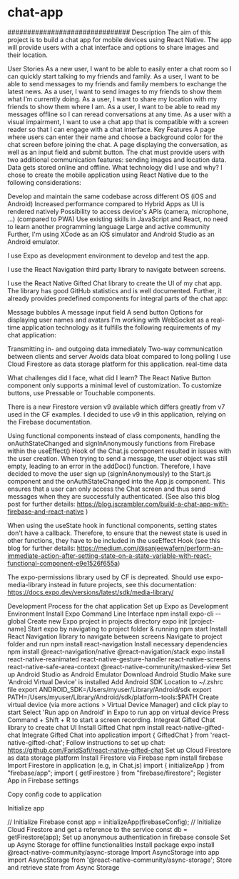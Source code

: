 # chat-app
############################### 
Description
The aim of this project is to build a chat app for mobile devices using React Native. The app will provide users with a chat interface and options to share images and their location.

User Stories
As a new user, I want to be able to easily enter a chat room so I can quickly start talking to my friends and family.
As a user, I want to be able to send messages to my friends and family members to exchange the latest news.
As a user, I want to send images to my friends to show them what I’m currently doing.
As a user, I want to share my location with my friends to show them where I am.
As a user, I want to be able to read my messages offline so I can reread conversations at any time.
As a user with a visual impairment, I want to use a chat app that is compatible with a screen reader so that I can engage with a chat interface.
Key Features
A page where users can enter their name and choose a background color for the chat screen before joining the chat.
A page displaying the conversation, as well as an input field and submit button.
The chat must provide users with two additional communication features: sending images and location data.
Data gets stored online and offline.
What technology did I use and why?
I chose to create the mobile application using React Native due to the following considerations:

Develop and maintain the same codebase across different OS (iOS and Android)
Increased performance compared to Hybrid Apps as UI is rendered natively
Possibility to access device's APIs (camera, microphone, ...) (compared to PWA)
Use existing skills in JavaScript and React, no need to learn another programming language
Large and active community
Further, I'm using XCode as an iOS simulator and Android Studio as an Android emulator.

I use Expo as development environment to develop and test the app.

I use the React Navigation third party library to navigate between screens.

I use the React Native Gifted Chat library to create the UI of my chat app. The library has good GitHub statistics and is well documented. Further, it already provides predefined components for integral parts of the chat app:

Message bubbles
A message input field
A send button
Options for displaying user names and avatars
I'm working with WebSocket as a real-time application technology as it fulfills the following requirements of my chat application:

Transmitting in- and outgoing data immediately
Two-way communication between clients and server
Avoids data bloat compared to long polling
I use Cloud Firestore as data storage platform for this application. real-time data

What challenges did I face, what did I learn?
The React Native Button component only supports a minimal level of customization. To customize buttons, use Pressable or Touchable components.

There is a new Firestore version v9 available which differs greatly from v7 used in the CF examples. I decided to use v9 in this application, relying on the Firebase documentation.

Using functional components instead of class components, handling the onAuthStateChanged and signInAnonymously functions from Firebase within the useEffect() Hook of the Chat.js component resulted in issues with the user creation. When trying to send a message, the user object was still empty, leading to an error in the addDoc() function. Therefore, I have decided to move the user sign up (signInAnonymously) to the Start.js component and the onAuthStateChanged into the App.js component. This ensures that a user can only access the Chat screen and thus send messages when they are successfully authenticated. (See also this blog post for further details: https://blog.jscrambler.com/build-a-chat-app-with-firebase-and-react-native )

When using the useState hook in functional components, setting states don't have a callback. Therefore, to ensure that the newest state is used in other functions, they have to be included in the useEffect Hook (see this blog for further details: https://medium.com/@sanjeewafern/perform-an-immediate-action-after-setting-state-on-a-state-variable-with-react-functional-component-e9e1526f655a)

The expo-permissions library used by CF is depreated. Should use expo-media-library instead in future projects, see this documentation: https://docs.expo.dev/versions/latest/sdk/media-library/

Development Process for the chat application
Set up Expo as Development Environment
Install Expo Command Line Interface
npm install expo-cli --global
Create new Expo project in projects directory
expo init [project-name]
Start expo by navigating to project folder & running
npm start
Install React Navigation library to navigate between screens
Navigate to project folder and run
npm install react-navigation
Install necessary dependencies
npm install @react-navigation/native @react-navigation/stack
expo install react-native-reanimated react-native-gesture-handler react-native-screens react-native-safe-area-context @react-native-community/masked-view
Set up Android Studio as Android Emulator
Download Android Studio
Make sure 'Android Virtual Device' is installed
Add Android SDK Location to ~/.zshrc file
export ANDROID_SDK=/Users/myuser/Library/Android/sdk
export PATH=/Users/myuser/Library/Android/sdk/platform-tools:$PATH
Create virtual device (via more actions > Virtual Device Manager) and click play to start
Select 'Run app on Android' in Expo to run app on virtual device
Press Command + Shift + R to start a screen recording.
Integreat Gifted Chat library to create chat UI
Install Gifted Chat
npm install react-native-gifted-chat
Integrate Gifted Chat into application
import { GiftedChat } from 'react-native-gifted-chat';
Follow instructions to set up chat: https://github.com/FaridSafi/react-native-gifted-chat
Set up Cloud Firestore as data storage platform
Install Firestore via Firebase
npm install firebase
Import Firestore in application (e.g, in Chat.js)
import { initializeApp } from "firebase/app";
import { getFirestore } from "firebase/firestore";
Register App in Firebase settings

Copy config code to application

Initialize app

// Initialize Firebase
const app = initializeApp(firebaseConfig);
// Initialize Cloud Firestore and get a reference to the service
const db = getFirestore(app);
Set up anonymous authentication in firebase console
Set up Async Storage for offline functionalities
Install package
expo install @react-native-community/async-storage
Import AsyncStorage into app
import AsyncStorage from '@react-native-community/async-storage';
Store and retrieve state from Async Storage
